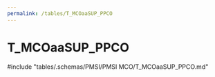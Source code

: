 ```yaml
---
permalink: /tables/T_MCOaaSUP_PPCO
---
```

# T\_MCOaaSUP\_PPCO
<!-- SPDX-License-Identifier: MPL-2.0 -->

<!-- ATTENTION : Ne pas supprimer ou modifier la ligne ci-dessous -->
#include "tables/.schemas/PMSI/PMSI MCO/T_MCOaaSUP_PPCO.md"
<!-- ATTENTION : Ne pas supprimer ou modifier la ligne ci-dessus -->
